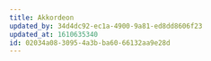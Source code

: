 ```yaml
---
title: Akkordeon
updated_by: 34d4dc92-ec1a-4900-9a81-ed8dd8606f23
updated_at: 1610635340
id: 02034a08-3095-4a3b-ba60-66132aa9e28d
---
```

